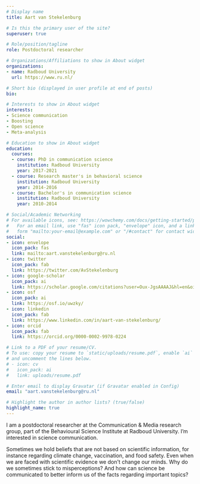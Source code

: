 ```yaml
---
# Display name
title: Aart van Stekelenburg

# Is this the primary user of the site?
superuser: true

# Role/position/tagline
role: Postdoctoral researcher

# Organizations/Affiliations to show in About widget
organizations:
- name: Radboud University
  url: https://www.ru.nl/

# Short bio (displayed in user profile at end of posts)
bio: 

# Interests to show in About widget
interests:
- Science communication
- Boosting
- Open science
- Meta-analysis

# Education to show in About widget
education:
  courses:
  - course: PhD in communication science
    institution: Radboud University
    year: 2017-2021
  - course: Research master's in behavioral science
    institution: Radboud University
    year: 2014-2016
  - course: Bachelor's in communication science
    institution: Radboud University
    year: 2010-2014

# Social/Academic Networking
# For available icons, see: https://wowchemy.com/docs/getting-started/page-builder/#icons
#   For an email link, use "fas" icon pack, "envelope" icon, and a link in the
#   form "mailto:your-email@example.com" or "/#contact" for contact widget.
social:
- icon: envelope
  icon_pack: fas
  link: mailto:aart.vanstekelenburg@ru.nl
- icon: twitter
  icon_pack: fab
  link: https://twitter.com/AvStekelenburg
- icon: google-scholar  
  icon_pack: ai
  link: https://scholar.google.com/citations?user=Oux-JgsAAAAJ&hl=en&oi=ao
- icon: osf
  icon_pack: ai
  link: https://osf.io/uwzky/
- icon: linkedin
  icon_pack: fab
  link: https://www.linkedin.com/in/aart-van-stekelenburg/
- icon: orcid
  icon_pack: fab
  link: https://orcid.org/0000-0002-9978-0224  

# Link to a PDF of your resume/CV.
# To use: copy your resume to `static/uploads/resume.pdf`, enable `ai` icons in `params.toml`, 
# and uncomment the lines below.
# - icon: cv
#   icon_pack: ai
#   link: uploads/resume.pdf

# Enter email to display Gravatar (if Gravatar enabled in Config)
email: "aart.vanstekelenburg@ru.nl"

# Highlight the author in author lists? (true/false)
highlight_name: true
---
```


I am a postdoctoral researcher at the Communication & Media research group, part of the Behavioural Science Institute at Radboud University. I’m interested in science communication.  
  
Sometimes we hold beliefs that are not based on scientific information, for instance regarding climate change, vaccination, and food safety. Even when we are faced with scientific evidence we don't change our minds. Why do we sometimes stick to misperceptions? And how can science be communicated to better inform us of the facts regarding important topics?

